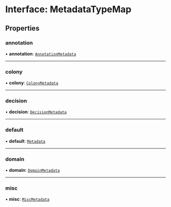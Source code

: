 # Interface: MetadataTypeMap

## Properties

### annotation

• **annotation**: [`AnnotationMetadata`](AnnotationMetadata.md)

___

### colony

• **colony**: [`ColonyMetadata`](ColonyMetadata.md)

___

### decision

• **decision**: [`DecisionMetadata`](DecisionMetadata.md)

___

### default

• **default**: [`Metadata`](../README.md#metadata)

___

### domain

• **domain**: [`DomainMetadata`](DomainMetadata.md)

___

### misc

• **misc**: [`MiscMetadata`](MiscMetadata.md)
